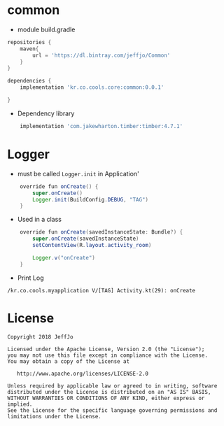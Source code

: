 # common

* module build.gradle
```gradle
repositories {
    maven{
        url = 'https://dl.bintray.com/jeffjo/Common'
    }
}

dependencies {
    implementation 'kr.co.cools.core:common:0.0.1'

}

```

* Dependency library 
```gradle
    implementation 'com.jakewharton.timber:timber:4.7.1'
```

# Logger

* must be called ```Logger.init``` in Application'
```java
    override fun onCreate() {
        super.onCreate()
        Logger.init(BuildConfig.DEBUG, "TAG")
    }
```

* Used in a class
```java
    override fun onCreate(savedInstanceState: Bundle?) {
        super.onCreate(savedInstanceState)
        setContentView(R.layout.activity_room)

        Logger.v("onCreate")
    }
```

* Print Log
```
/kr.co.cools.myapplication V/[TAG] Activity.kt(29): onCreate
```


# License

    Copyright 2018 JeffJo

    Licensed under the Apache License, Version 2.0 (the "License");
    you may not use this file except in compliance with the License.
    You may obtain a copy of the License at

       http://www.apache.org/licenses/LICENSE-2.0

    Unless required by applicable law or agreed to in writing, software
    distributed under the License is distributed on an "AS IS" BASIS,
    WITHOUT WARRANTIES OR CONDITIONS OF ANY KIND, either express or implied.
    See the License for the specific language governing permissions and
    limitations under the License.
